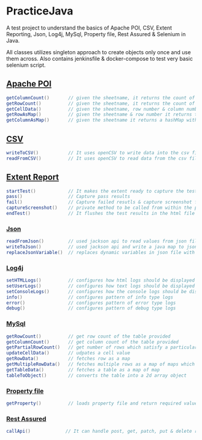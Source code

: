 # PracticeJava

A test project to understand the basics of Apache POI, CSV, Extent Reporting, Json, Log4j, MySql, Property file, Rest Assured & Selenium in Java.

All classes utilizes singleton approach to create objects only once and use them across.
Also contains jenkinsfile & docker-compose to test very basic selenium script.

## [Apache POI](https://github.com/anuj-nits/PracticeJava/tree/master/src/main/java/excelManager)
```java
getColumnCount()       // given the sheetname, it returns the count of column of any excel sheet
getRowCount()          // given the sheetname, it returns the count of rows of any excel sheet
getCellData()          // given the sheetname, row number & column number it returns the value of a particular excel cell
getRowAsMap()          // given the sheetname & row number it returns the complete excel row returned as a hashMap
getColumnAsMap()       // given the sheetname it returns a hashMap with first column as key and second column as its value
```

## [CSV](https://github.com/anuj-nits/PracticeJava/tree/master/src/main/java/csvManager)
```java
writeToCSV()           // It uses openCSV to write data into the csv file, each cell at a time
readFromCSV()          // It uses openCSV to read data from the csv file, each cell at a time
```

## [Extent Report](https://github.com/anuj-nits/PracticeJava/tree/master/src/main/java/extentManager)
```java
startTest()            // It makes the extent ready to capture the test results
pass()                 // Capture pass results
fail()                 // Capture failed resutls & capture screenshot for the screen
captureScreenshot()    // private method to be called from within the pass() or fail() methods
endTest()              // It flushes the test results in the html file created at the location: /src/test/resources/report/
```
### [Json](https://github.com/anuj-nits/PracticeJava/tree/master/src/main/java/jsonManager)
```java
readFromJson()         // used jackson api to read values from json file and return a java map
writeToJson()          // used jackson api and write a java map to json file
replaceJsonVariable()  // replaces dynamic variables in json file with actual values provided as parameter
```

### [Log4j](https://github.com/anuj-nits/PracticeJava/tree/master/src/main/java/logManager)
```java
setHTMLLogs()          // configures how html logs should be displayed and where the logs should be stored
setUserLogs()          // configures how text logs should be displayed and where the logs should be stored
setConsoleLogs()       // configures how the console logs should be displayed
info()                 // configures pattern of info type logs
error()                // configures pattern of error type logs
debug()                // configures pattern of debug type logs
```

### [MySql](https://github.com/anuj-nits/PracticeJava/tree/master/src/main/java/mysqlManager)
```java
getRowCount()          // get row count of the table provided
getColumnCount()       // get column count of the table provided
getPartialRowCount()   // get number of rows which satisfy a particular condition
updateCellData()       // udpates a cell value
getRowData()           // fetches row as a map
getMultipleRowData()   // fetches multiple rows as a map of maps which satisfy a particular condition
getTableData()         // fetches a table as a map of map
tableToObject()        // converts the table into a 2d array object
```
### [Property file](https://github.com/anuj-nits/PracticeJava/tree/master/src/main/java/propertyManager)
```java
getProperty()          // loads property file and return required value
```
### [Rest Assured](https://github.com/anuj-nits/PracticeJava/tree/master/src/main/java/apiManager)
``` java
callApi()             // It can handle post, get, patch, put & delete requests. It requires the method's argument to be same as the json file name. If there are variables in json file, create an excel sheet with sheet name same as the api name and provide all json values into it. The payload, status code & request type is to be provided from the excel sheet
```
